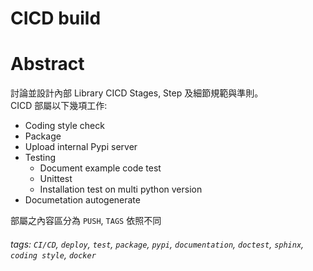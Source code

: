 # CICD build

# Abstract 

討論並設計內部 Library CICD Stages, Step 及細節規範與準則。    
CICD 部屬以下幾項工作:
- Coding style check
- Package
- Upload internal Pypi server
- Testing
  - Document example code test
  - Unittest
  - Installation test on multi python version
- Documetation autogenerate

部屬之內容區分為 `PUSH`, `TAGS` 依照不同


  
###### tags: `CI/CD`, `deploy`, `test`, `package`, `pypi`, `documentation`, `doctest`, `sphinx`, `coding style`, `docker`